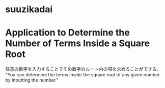 # suuzikadai
# Application to Determine the Number of Terms Inside a Square Root
任意の数字を入力することでその数字のルート内の項を求めることができる。
"You can determine the terms inside the square root of any given number by inputting the number."
